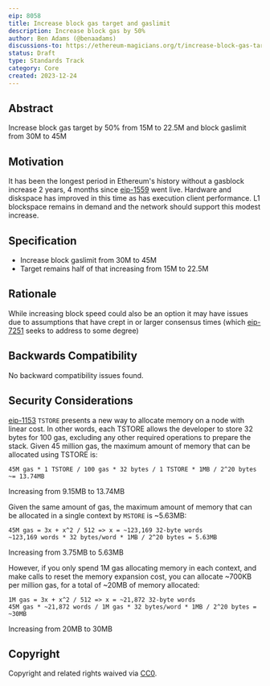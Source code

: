 ```yaml
---
eip: 8058
title: Increase block gas target and gaslimit
description: Increase block gas by 50%
author: Ben Adams (@benaadams)
discussions-to: https://ethereum-magicians.org/t/increase-block-gas-target-and-gaslimit/17626
status: Draft
type: Standards Track
category: Core
created: 2023-12-24
---
```


## Abstract

Increase block gas target by 50% from 15M to 22.5M and block gaslimit from 30M to 45M

## Motivation

It has been the longest period in Ethereum's history without a gasblock increase 2 years, 4 months since [eip-1559](EIPS/eip-1559) went live. Hardware and diskspace has improved in this time as has execution client performance. L1 blockspace remains in demand and the network should support this modest increase.


## Specification

* Increase block gaslimit from 30M to 45M
* Target remains half of that increasing from 15M to 22.5M 

## Rationale

While increasing block speed could also be an option it may have issues due to assumptions that have crept in or larger consensus times (which [eip-7251](EIPS/eip-7251) seeks to address to some degree)

## Backwards Compatibility

No backward compatibility issues found.

## Security Considerations

[eip-1153](EIPS/eip-1153) `TSTORE` presents a new way to allocate memory on a node with linear cost. In other words, each TSTORE allows the developer to store 32 bytes for 100 gas, excluding any other required operations to prepare the stack. Given 45 million gas, the maximum amount of memory that can be allocated using TSTORE is:

```
45M gas * 1 TSTORE / 100 gas * 32 bytes / 1 TSTORE * 1MB / 2^20 bytes ~= 13.74MB
```

Increasing from 9.15MB to 13.74MB

Given the same amount of gas, the maximum amount of memory that can be allocated in a single context by `MSTORE` is ~5.63MB:

```
45M gas = 3x + x^2 / 512 => x = ~123,169 32-byte words
~123,169 words * 32 bytes/word * 1MB / 2^20 bytes = 5.63MB
```

Increasing from 3.75MB to 5.63MB


However, if you only spend 1M gas allocating memory in each context, and make calls to reset the memory expansion cost, you can allocate ~700KB per million gas, for a total of ~20MB of memory allocated:

```
1M gas = 3x + x^2 / 512 => x = ~21,872 32-byte words
45M gas * ~21,872 words / 1M gas * 32 bytes/word * 1MB / 2^20 bytes = ~30MB
```

Increasing from 20MB to 30MB


## Copyright

Copyright and related rights waived via [CC0](../LICENSE.md).
